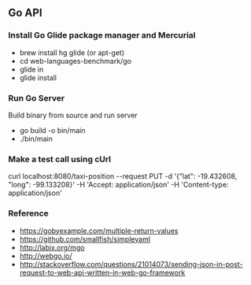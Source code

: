 Go API
---

### Install Go Glide package manager and Mercurial
* brew install hg glide (or apt-get)
* cd web-languages-benchmark/go
* glide in
* glide install

### Run Go Server
Build binary from source and run server
* go build -o bin/main
* ./bin/main

### Make a test call using cUrl
curl localhost:8080/taxi-position --request PUT -d '{"lat": -19.432608, "long": -99.133208}' -H 'Accept: application/json' -H 'Content-type: application/json'

### Reference
* https://gobyexample.com/multiple-return-values
* https://github.com/smallfish/simpleyaml
* http://labix.org/mgo
* http://webgo.io/
* http://stackoverflow.com/questions/21014073/sending-json-in-post-request-to-web-api-written-in-web-go-framework
